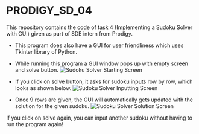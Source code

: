 # PRODIGY_SD_04
This repository contains the code of task 4 (Implementing a Sudoku Solver with GUI) given as part of SDE intern from Prodigy.

- This program does also have a GUI for user friendliness which uses Tkinter library of Python.

- While running this program a GUI window pops up with empty screen and solve button.
![Sudoku Solver Starting Screen](https://github.com/msd-prasad/PRODIGY_SD_04/assets/142379381/410b6c3d-281f-410e-9e70-1c661c6c4903)

- If you click on solve button, it asks for sudoku inputs row by row, which looks as shown below.
![Sudoku Solver Inputting Screen](https://github.com/msd-prasad/PRODIGY_SD_04/assets/142379381/e55c7ab2-ea34-4ec2-ac36-d1b270fa6e76)

- Once 9 rows are given, the GUI will automatically gets updated with the solution for the given sudoku.
![Sudoku Solver Solution Screen](https://github.com/msd-prasad/PRODIGY_SD_04/assets/142379381/b06f99dd-a296-4e6f-8ebe-0e0967670b74)

If you click on solve again, you can input another sudoku without having to run the program again!
